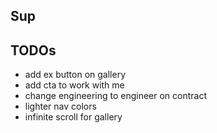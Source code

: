 ## Sup

## TODOs

- add ex button on gallery
- add cta to work with me
- change engineering to engineer on contract
- lighter nav colors
- infinite scroll for gallery
